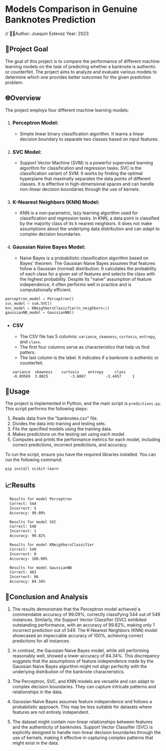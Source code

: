 # Models Comparison in Genuine Banknotes Prediction
// 👨‍💻Author: Joaquin Estevez Year: 2023

## 🎯Project Goal 
The goal of this project is to compare the performance of different machine learning models on the task of predicting whether a banknote is authentic or counterfeit. The project aims to analyze and evaluate various models to determine which one provides better outcomes for the given prediction problem.


## 🌐Overview 
  The project employs four different machine learning models:
  1. ### Perceptron Model:
     - Simple linear binary classification algorithm. It learns a linear decision boundary to separate two classes based on input features.
  2. ### SVC Model:
     - Support Vector Machine (SVM) is a powerful supervised learning algorithm for classification and regression tasks. SVC is the classification variant of SVM. It works by finding the optimal hyperplane that maximally separates the data points of different classes. It is effective in high-dimensional spaces and can handle non-linear decision boundaries through the use of kernels.
  3. ### K-Nearest Neighbors (KNN) Model:
     - KNN is a non-parametric, lazy learning algorithm used for classification and regression tasks. In KNN, a data point is classified by the majority class of its k nearest neighbors. It does not make assumptions about the underlying data distribution and can adapt to complex decision boundaries.
  4. ### Gaussian Naive Bayes Model:
     -  Naive Bayes is a probabilistic classification algorithm based on Bayes' theorem. The Gaussian Naive Bayes assumes that features follow a Gaussian (normal) distribution. It calculates the probability of each class for a given set of features and selects the class with the highest probability. Despite its "naive" assumption of feature independence, it often performs well in practice and is computationally efficient.

  ```python
  perceptron_model = Perceptron()
  svc_model = svm.SVC()
  knc_model = KNeighborsClassifier(n_neighbors=2)
  gaussianNB_model = GaussianNB()
  ```
  - ### CSV
      - The CSV file has 5 columns: `variance`, `skewness`, `curtosis`,	`entropy`, and `class`.
      - The first four columns serve as characteristics that help us find patters.
      - The last column is the label. It indicates if a banknote is authentic or counterfeit.
        
      ```csv
      variance	skewness	curtosis	entropy	    class
      -0.89569	3.0025	        -3.6067	        -3.4457	    1
      ```

## 🔧Usage 
  The project is implemented in Python, and the main script is `predictions.py`. This script performs the following steps:
  1. Reads data from the "banknotes.csv" file.
  2. Divides the data into training and testing sets.
  3. Fits the specified models using the training data.
  4. Makes predictions on the testing set using each model.
  5. Computes and prints the performance metrics for each model, including correct predictions, incorrect predictions, and accuracy.
  
  To run the script, ensure you have the required libraries installed. You can run the following command:
  ```bash
  pip install scikit-learn
  ```


## 📈Results 
  ```txt
    Results for model Perceptron
    Correct: 544
    Incorrect: 5
    Accuracy: 99.09%
  ```
  ```txt
    Results for model SVC
    Correct: 548
    Incorrect: 1
    Accuracy: 99.82%
  ```
  ```txt
    Results for model KNeighborsClassifier
    Correct: 549
    Incorrect: 0
    Accuracy: 100.00%
  ```
  ```txt
    Results for model GaussianNB
    Correct: 463
    Incorrect: 86
    Accuracy: 84.34%
  ```

##  🧠Conclusion and Analysis
  1. The results demonstrate that the Perceptron model achieved a commendable accuracy of 99.09%, correctly classifying 544 out of 549 instances. Similarly, the Support Vector Classifier (SVC) exhibited outstanding performance, with an accuracy of 99.82%, making only 1 incorrect prediction out of 549. The K-Nearest Neighbors (KNN) model showcased an impeccable accuracy of 100%, achieving correct predictions for all instances.

  2. In contrast, the Gaussian Naive Bayes model, while still performing reasonably well, showed a lower accuracy of 84.34%. This discrepancy suggests that the assumptions of feature independence made by the Gaussian Naive Bayes algorithm might not align perfectly with the underlying distribution of the banknote characteristics.
  3. The Perceptron, SVC, and KNN models are versatile and can adapt to complex decision boundaries. They can capture intricate patterns and relationships in the data.
  4. Gaussian Naive Bayes assumes feature independence and follows a probabilistic approach. This may be less suitable for datasets where features are not entirely independent.
  5. The dataset might contain non-linear relationships between features and the authenticity of banknotes. Support Vector Classifier (SVC) is explicitly designed to handle non-linear decision boundaries through the use of kernels, making it effective in capturing complex patterns that might exist in the data.



